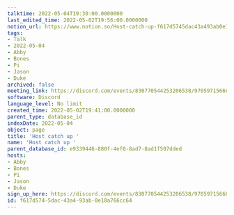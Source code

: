 ```yaml
---
talktime: 2022-05-04T19:30:00.0000000
last_edited_time: 2022-05-02T19:56:00.0000000
notion_url: https://www.notion.so/Host-catch-up-f617d5745dac43a493ab0e18a766cc64
tags:
- Talk
- 2022-05-04
- Abby
- Bones
- Pi
- Jason
- Duke
archived: false
meeting_link: https://discord.com/events/830770544253206538/970597156681568276
software: Discord
language_level: No limit
created_time: 2022-05-02T19:41:00.0000000
parent_type: database_id
indexDate: 2022-05-04
object: page
title: 'Host catch up '
name: 'Host catch up '
parent_database_id: e9339446-880f-4ef0-8ad7-8ad1f507dded
hosts:
- Abby
- Bones
- Pi
- Jason
- Duke
sign_up_here: https://discord.com/events/830770544253206538/970597156681568276
id: f617d574-5dac-43a4-93ab-0e18a766cc64
---
```





